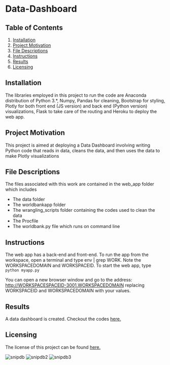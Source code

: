 # Data-Dashboard


## Table of Contents
1. [Installation](https://github.com/A-Nuru/Data-Dashboard#Installation)
2. [Project Motivation](https://github.com/A-Nuru/Data-Dashboard#Project-Motivation)
3. [File Descriptions](https://github.com/A-Nuru/Data-Dashboard#File-Descriptions)
4. [Instructions](https://github.com/A-Nuru/Data-Dashboard#Instructions)
5. [Results](https://github.com/A-Nuru/Data-Dashboard#Results)
6. [Licensing](https://github.com/A-Nuru/Data-Dashboard#Licensing)

## Installation
The libraries employed in this project to run the code are Anaconda distribution of Python 3.*, Numpy, Pandas for cleaning, Bootstrap for styling, Plotly for both front end (JS version) and back end (Python version) visualizations, Flask to take care of the routing and Heroku to deploy the web app.
## Project Motivation
This project is aimed at deploying a Data Dashboard involving writing Python code that reads in data, cleans the data, and then uses the data to make Plotly visualizations

## File Descriptions
The files associated with this work  are contained in the web_app folder which includes
* The data folder 
* The worldbankapp folder
* The wrangling_scripts folder containing the codes used to clean the data
* The Procfile
* The worldbank.py file which runs on command line

## Instructions 
The web app has a back-end and front-end. To run the app from the workspace, open a terminal and type env | grep WORK. Note the WORKSPACEDOMAIN and WORKSPACEID. To start the web app, type `python myapp.py`

You can open a new browser window and go to the address: http://WORKSPACESPACEID-3001.WORKSPACEDOMAIN replacing WORKSPACEID and WORKSPACEDOMAIN with your values.
## Results
A data dashboard is created. Checkout the codes [here.](https://github.com/A-Nuru/Data-Dashboard/tree/master/web_app)

## Licensing
The license of this project can be found [here.](https://github.com/A-Nuru/Data-Dashboard/blob/master/LICENSE.txt)

![snipdb](https://user-images.githubusercontent.com/45924101/58006497-7ecee380-7ae8-11e9-8b03-a70c4555054b.PNG)
![snipdb2](https://user-images.githubusercontent.com/45924101/58006512-87271e80-7ae8-11e9-8226-af62194a30be.PNG)
![snipdb3](https://user-images.githubusercontent.com/45924101/58006523-8e4e2c80-7ae8-11e9-9572-672d2500e599.PNG)
